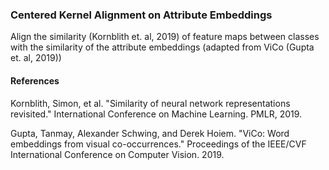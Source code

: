 ### Centered Kernel Alignment on Attribute Embeddings

Align the similarity (Kornblith et. al, 2019) of feature maps between classes with the similarity of the attribute embeddings (adapted from ViCo (Gupta et. al, 2019))

#### References

Kornblith, Simon, et al. "Similarity of neural network representations revisited." International Conference on Machine Learning. PMLR, 2019.

Gupta, Tanmay, Alexander Schwing, and Derek Hoiem. "ViCo: Word embeddings from visual co-occurrences." Proceedings of the IEEE/CVF International Conference on Computer Vision. 2019.











